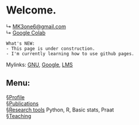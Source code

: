 # Welcome.


↳ MK3one6@gmail.com  
↳ [Google Colab]("https://colab.research.google.com/")
```
What's NEW:  
- This page is under construction. 
- I'm currently learning how to use github pages.
```

Mylinks: [GNU]("https://www.gnu.ac.kr"), [Google]("https://www.gogle.com"), [LMS]("https://rec.ac.kr/gnu")

## Menu:

§[Profile](/contents/menu.md)  
§[Publications]("https://www.google.com")  
§[Research tools]("https://www.google.com") Python, R, Basic stats, Praat  
§[Teaching]("https://www.google.com")  



